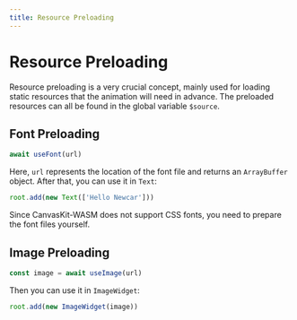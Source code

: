 ```yaml
---
title: Resource Preloading
---
```


# Resource Preloading

Resource preloading is a very crucial concept, mainly used for loading static resources that the animation will need in advance. The preloaded resources can all be found in the global variable `$source`.

## Font Preloading

```javascript
await useFont(url)
```

Here, `url` represents the location of the font file and returns an `ArrayBuffer` object. After that, you can use it in `Text`:

```javascript
root.add(new Text(['Hello Newcar']))
```

Since CanvasKit-WASM does not support CSS fonts, you need to prepare the font files yourself.

## Image Preloading

```javascript
const image = await useImage(url)
```

Then you can use it in `ImageWidget`:

```javascript
root.add(new ImageWidget(image))
```
